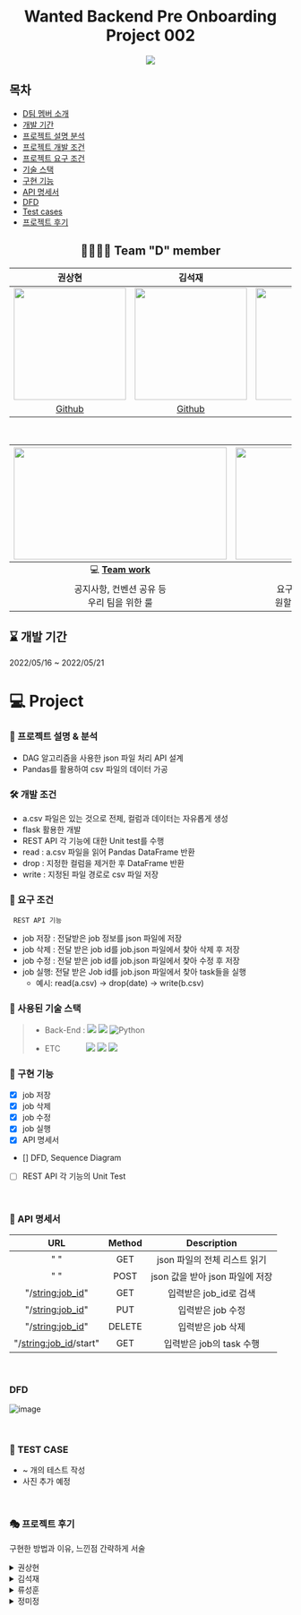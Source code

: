 <div align="center">

  # Wanted Backend Pre Onboarding Project 002
    
![](../3076738490_20220125121000_7714646312.jpg)
</div>

## 목차
- [D팀 멤버 소개](#-team-d-member)  
- [개발 기간](#--개발-기간--) 
- [프로젝트 설명 분석](#-프로젝트-설명--분석)
- [프로젝트 개발 조건](#-개발-조건)
- [프로젝트 요구 조건](#-요구-조건)  
- [기술 스택](#사용된-기술-스택)
- [구현 기능](#구현-기능)  
- [API 명세서](#api-명세서)  
- [DFD](#dfd)
- [Test cases ](#test-case) 
- [프로젝트 후기](#프로젝트-후기)

<div align="center">  

## 👨‍👨‍👦‍👦 Team "D" member  
  
  |권상현|김석재|류성훈|정미정|  
  |:------:|:------:|:------:|:------:|  
  |<img src="https://avatars.githubusercontent.com/u/39396492?v=4" width="200"/> | <img src="https://avatars.githubusercontent.com/u/86823305?v=4" width="200"/> | <img src="https://avatars.githubusercontent.com/u/72593394?v=4" width="200"/> |<img src="https://avatars.githubusercontent.com/u/86827063?v=4" width="200"/> |      
  |[Github](https://github.com/gshduet)|[Github](https://github.com/Cloudblack)|[Github](https://github.com/rsh1994)|[Github](https://github.com/nxxxtyetdecided)|  
  
  <br>


  
|<img height="200" width="380" src="https://retaintechnologies.com/wp-content/uploads/2020/04/Project-Management-Mantenimiento-1.jpg">|<img height="200" width="330" src="https://encrypted-tbn0.gstatic.com/images?q=tbn:ANd9GcTGElLjafMUhHglmqwh9lRh_sVzOCQyBiPNfQ&usqp=CAU">|
|:------:|:------:|
|💻 [**Team work**](https://mature-citron-a04.notion.site/Wanted_Pre_Onboarding-6af013e2bb3b43739cebc641de4ff558)  | 📒 [**Project page**](https://www.notion.so/4-e89b2e9ef1fe48bab285411c446fecc2)|
|공지사항, 컨벤션 공유 등<br> 우리 팀을 위한 룰 |요구사항 분석, 정보 공유 및<br> 원할한 프로젝트를 위해 사용|

  </div> 

  <h2> ⌛ 개발 기간  </h2> 
  2022/05/16  ~ 2022/05/21 

  
# 💻 Project
  ### 💭 프로젝트 설명 & 분석
  - DAG 알고리즘을 사용한 json 파일 처리 API 설계
  - Pandas를 활용하여 csv 파일의 데이터 가공

  ### 🛠 개발 조건
  - a.csv 파일은 있는 것으로 전제, 컬럼과 데이터는 자유롭게 생성
  - flask 활용한 개발
  - REST API 각 기능에 대한 Unit test를 수행
  - read : a.csv 파일을 읽어 Pandas DataFrame 반환
  - drop : 지정한 컬럼을 제거한 후 DataFrame 반환
  - write : 지정된 파일 경로로 csv 파일 저장

 ### 📰 요구 조건
     REST API 기능
  - job 저장 : 전달받은 job 정보를 json 파일에 저장
  - job 삭제 : 전달 받은 job id를 job.json 파일에서 찾아 삭제 후 저장
  - job 수정 : 전달 받은 job id를 job.json 파일에서 찾아 수정 후 저장
  - job 실행: 전달 받은 Job id를 job.json 파일에서 찾아 task들을 실행
    * 예시: read(a.csv) -> drop(date) -> write(b.csv) 


  ### 🧹 사용된 기술 스택

> - Back-End :  <img src="https://img.shields.io/badge/Python 3.10-3776AB?style=flat&logo=Python&logoColor=white"/>&nbsp;<img src ="https://img.shields.io/badge/flask-%23000.svg?style=flat-badge&logo=flask&logoColor=white">&nbsp;<img alt="Python" src ="https://img.shields.io/badge/pandas-3776AB.svg?&style=flat-badage&logo=pandas&logoColor=white"/>
> 
> - ETC　　　  <img src="https://img.shields.io/badge/Git-F05032?style=flat-badge&logo=Git&logoColor=white"/>&nbsp;<img src="https://img.shields.io/badge/Github-181717?style=flat-badge&logo=Github&logoColor=white"/>&nbsp;<img src="https://img.shields.io/badge/Swagger-FF6C37?style=flat-badge&logo=Swagger&logoColor=white"/>&nbsp;


 ### 🧨 구현 기능 
 - [x] job 저장
 - [x] job 삭제
 - [x] job 수정
 - [x] job 실행
 - [x] API 명세서
 - [] DFD, Sequence Diagram
 - [ ] REST API 각 기능의 Unit Test

<br>

### 📃 API 명세서
|           URL            | Method |      Description       |
|:------------------------:|:------:|:----------------------:|
|      " "                 |  GET   |   json 파일의 전체 리스트 읽기   |
 |           " "            |  POST  | json 값을 받아 json 파일에 저장 |
 |    "/<string:job_id>"    |  GET   |    입력받은 job_id로 검색     |
|    "/<string:job_id>"    |  PUT   |      입력받은 job 수정       |
 |    "/<string:job_id>"    | DELETE |      입력받은 job 삭제       | 
 | "/<string:job_id>/start" | GET    |   입력받은 job의 task 수행    |

<br>

### DFD
![image](https://user-images.githubusercontent.com/86823305/169633875-21d79f12-eb2f-4362-9cad-96d777138c2b.png)

<br>

### 📑 TEST CASE
- ~ 개의 테스트 작성
- 사진 추가 예정

<br>

### 🎭 프로젝트 후기

구현한 방법과 이유, 느낀점 간략하게 서술

<details>
<summary>권상현</summary>
<div markdown="1">

>구현한 기능
- 요구사항 분석
- REST API 설계
- API 리팩토링
> 느낀점
-
      
</div>
</details>

<details>
<summary>김석재</summary>
<div markdown="1">

> 구현한 기능

- 요구사항 분석
- DAG (Directed Acyclic Graph) 활용해 Task 순서를 정하는 알고리즘 구현
- DFD (Data Flow Diagram)

> 느낀점

- 다시 한다면 각자 API구현하기보다는 의견만을 교환하거나 바로 사용 할 수 있게 라이브러리화 할 것입니다.
이번 프로젝트는 각자의 관점으로 API를 구현해보고 다양한 시각을 통합하면서 프로젝트를 더욱 견고하게 만들 수 있었습니다. 
공부를 전제하에 두었기때문에 시도한 방법이었지만 완성된 API 코드들을 하나로 합치는 과정은 일을 한번 더 하게되어 시간 대비 효율이 많이 떨어집니다.
- 알고리즘은 매력적이다
프로젝트 요구사항이었던 DAG를 활용하기위해 개념 설명을 듣고 그걸 코드로 바꿔 적용했습니다. 백준에서 문제집 풀던 느낌과 다르게 프로젝트에 필요한걸 만든다는 느낌이 시간이 오래걸렸지만 시간가는줄 모르고 즐겁게 구현했습니다.
- 전체적인 이해를 위해 필요한 DFD
DFD를 처음으로 만들어 보았는데 다 만들고 나니까 이전에 복잡하게 생각했던 프로세스가 정말 단순하게 보였다.  DFD를 마지막에 만들지만 시작할때의 의견을 종합해 먼저 만들고 끝나고 한번 더 만든다면 팀원들과 같은 이해를 하는데 도움이 될 것 이다.

</div>
</details>

<details>
<summary>류성훈</summary>
<div markdown="1">

>구현한 기능
- 요구사항 분석
- REST API 설계
- Unit Test 작성
> 느낀점
- 

</div>
</details>

<details>
<summary>정미정</summary>
<div markdown="1">

>구현한 기능
- 요구사항 분석
- REST API 설계
- READ.md, Notion 작성 (문서화)
> 느낀점
-
      
</div>
</details>
